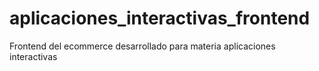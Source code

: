 # aplicaciones_interactivas_frontend
Frontend del ecommerce desarrollado para materia aplicaciones interactivas
